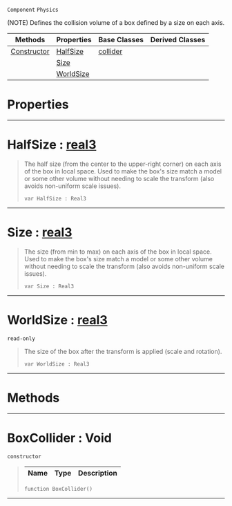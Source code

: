  `Component` `Physics`



(NOTE) Defines the collision volume of a box defined by a size on each axis.

|Methods|Properties|Base Classes|Derived Classes|
|---|---|---|---|
|[ Constructor](https://github.com/ArendDanielek/ZeroDocsTest/blob/master/code_reference/class_reference/boxcollider.markdown#boxcollider-void)|[ HalfSize](https://github.com/ArendDanielek/ZeroDocsTest/blob/master/code_reference/class_reference/boxcollider.markdown#halfsize-zero-engine-doc)|[collider](https://github.com/ArendDanielek/ZeroDocsTest/blob/master/code_reference/class_reference/collider.markdown)| |
| |[ Size](https://github.com/ArendDanielek/ZeroDocsTest/blob/master/code_reference/class_reference/boxcollider.markdown#size-zero-engine-documen)| | |
| |[ WorldSize](https://github.com/ArendDanielek/ZeroDocsTest/blob/master/code_reference/class_reference/boxcollider.markdown#worldsize-zero-engine-do)| | |


 #  Properties


---  
 #  HalfSize : [real3](https://github.com/ArendDanielek/ZeroDocsTest/blob/master/code_reference/zilch_base_types/real3.markdown)

> The half size (from the center to the upper-right corner) on each axis of the box in local space. Used to make the box's size match a model or some other volume without needing to scale the transform (also avoids non-uniform scale issues).
> ``` lang=cpp, name=Zilch
> var HalfSize : Real3


---  
 #  Size : [real3](https://github.com/ArendDanielek/ZeroDocsTest/blob/master/code_reference/zilch_base_types/real3.markdown)

> The size (from min to max) on each axis of the box in local space. Used to make the box's size match a model or some other volume without needing to scale the transform (also avoids non-uniform scale issues).
> ``` lang=cpp, name=Zilch
> var Size : Real3


---  
 #  WorldSize : [real3](https://github.com/ArendDanielek/ZeroDocsTest/blob/master/code_reference/zilch_base_types/real3.markdown)

 `read-only`

> The size of the box after the transform is applied (scale and rotation).
> ``` lang=cpp, name=Zilch
> var WorldSize : Real3


---  
 #  Methods


---  
 #  BoxCollider : Void

 `constructor`

> 
> |Name|Type|Description|
> |---|---|---|
> ``` lang=cpp, name=Zilch
> function BoxCollider()
> ``` 


---  
 
  
  
  
  
  
  
  

 